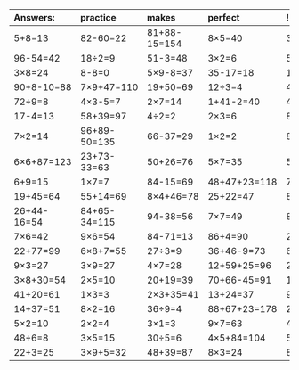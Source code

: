 | Answers: | practice | makes | perfect | ! |
| :--- | :--- | :--- | :--- | :--- |
| 5+8=13 | 82-60=22 | 81+88-15=154 | 8×5=40 | 36+57=93 | 
| 96-54=42 | 18÷2=9 | 51-3=48 | 3×2=6 | 59-1=58 | 
| 3×8=24 | 8-8=0 | 5×9-8=37 | 35-17=18 | 16-5=11 | 
| 90+8-10=88 | 7×9+47=110 | 19+50=69 | 12÷3=4 | 48+7=55 | 
| 72÷9=8 | 4×3-5=7 | 2×7=14 | 1+41-2=40 | 4×9=36 | 
| 17-4=13 | 58+39=97 | 4÷2=2 | 2×3=6 | 8×8=64 | 
| 7×2=14 | 96+89-50=135 | 66-37=29 | 1×2=2 | 8÷2=4 | 
| 6×6+87=123 | 23+73-33=63 | 50+26=76 | 5×7=35 | 5×9=45 | 
| 6+9=15 | 1×7=7 | 84-15=69 | 48+47+23=118 | 70+70-39=101 | 
| 19+45=64 | 55+14=69 | 8×4+46=78 | 25+22=47 | 83+7=90 | 
| 26+44-16=54 | 84+65-34=115 | 94-38=56 | 7×7=49 | 8×4-2=30 | 
| 7×6=42 | 9×6=54 | 84-71=13 | 86+4=90 | 24÷4=6 | 
| 22+77=99 | 6×8+7=55 | 27÷3=9 | 36+46-9=73 | 64+19=83 | 
| 9×3=27 | 3×9=27 | 4×7=28 | 12+59+25=96 | 2×8+24=40 | 
| 3×8+30=54 | 2×5=10 | 20+19=39 | 70+66-45=91 | 14+57=71 | 
| 41+20=61 | 1×3=3 | 2×3+35=41 | 13+24=37 | 99-88=11 | 
| 14+37=51 | 8×2=16 | 36÷9=4 | 88+67+23=178 | 26+18=44 | 
| 5×2=10 | 2×2=4 | 3×1=3 | 9×7=63 | 4×6=24 | 
| 48÷6=8 | 3×5=15 | 30÷5=6 | 4×5+84=104 | 57+78-60=75 | 
| 22+3=25 | 3×9+5=32 | 48+39=87 | 8×3=24 | 84+20+64=168 | 
